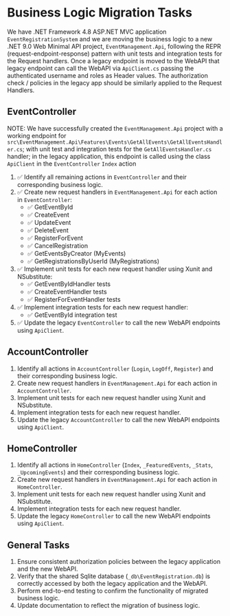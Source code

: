 # Business Logic Migration Tasks

We have .NET Framework 4.8 ASP.NET MVC application `EventRegistrationSystem` and we are moving the business logic to a new .NET 9.0 Web Minimal API project, `EventManagement.Api`, following the REPR (request-endpoint-response) pattern with unit tests and integration tests for the Request handlers. Once a legacy endpoint is moved to the WebAPI  that legacy endpoint can call the WebAPI via `ApiClient.cs` passing the authenticated username and roles as  Header values. The authorization check / policies in the legacy app should be similarly applied to the Request Handlers.


## EventController
NOTE: We have successfully created the `EventManagement.Api` project with a working endpoint for `src\EventManagement.Api\Features\Events\GetAllEvents\GetAllEventsHandler.cs`; with unit test and integration tests for the `GetAllEventsHandler.cs` handler;  in the legacy application, this endpoint is called using the class `ApiClient` in the `EventController` `Index` action

1. ✅ Identify all remaining actions in `EventController` and their corresponding business logic.
2. ✅ Create new request handlers in `EventManagement.Api` for each action in `EventController`:
   - ✅ GetEventById
   - ✅ CreateEvent
   - ✅ UpdateEvent
   - ✅ DeleteEvent
   - ✅ RegisterForEvent
   - ✅ CancelRegistration
   - ✅ GetEventsByCreator (MyEvents)
   - ✅ GetRegistrationsByUserId (MyRegistrations)
3. ✅ Implement unit tests for each new request handler using Xunit and NSubstitute:
   - ✅ GetEventByIdHandler tests
   - ✅ CreateEventHandler tests
   - ✅ RegisterForEventHandler tests
4. ✅ Implement integration tests for each new request handler:
   - ✅ GetEventById integration test
5. ✅ Update the legacy `EventController` to call the new WebAPI endpoints using `ApiClient`.

## AccountController
1. Identify all actions in `AccountController` (`Login`, `LogOff`, `Register`) and their corresponding business logic.
2. Create new request handlers in `EventManagement.Api` for each action in `AccountController`.
3. Implement unit tests for each new request handler using Xunit and NSubstitute.
4. Implement integration tests for each new request handler.
5. Update the legacy `AccountController` to call the new WebAPI endpoints using `ApiClient`.

## HomeController
1. Identify all actions in `HomeController` (`Index`, `_FeaturedEvents`, `_Stats`, `_UpcomingEvents`) and their corresponding business logic.
2. Create new request handlers in `EventManagement.Api` for each action in `HomeController`.
3. Implement unit tests for each new request handler using Xunit and NSubstitute.
4. Implement integration tests for each new request handler.
5. Update the legacy `HomeController` to call the new WebAPI endpoints using `ApiClient`.

## General Tasks
1. Ensure consistent authorization policies between the legacy application and the new WebAPI.
2. Verify that the shared Sqlite database (`_db\EventRegistration.db`) is correctly accessed by both the legacy application and the WebAPI.
3. Perform end-to-end testing to confirm the functionality of migrated business logic.
4. Update documentation to reflect the migration of business logic.
